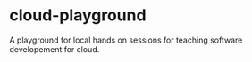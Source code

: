 # cloud-playground
A playground for local hands on sessions for teaching software developement for cloud.
